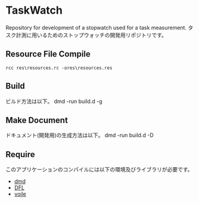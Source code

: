 TaskWatch
=========

Repository for development of a stopwatch used for a task measurement.
タスク計測に用いるためのストップウォッチの開発用リポジトリです。

Resource File Compile
---------------------
    rcc res\resources.rc -ores\resources.res


Build
-----
ビルド方法は以下。
    dmd -run build.d -g

Make Document
-------------
ドキュメント(開発用)の生成方法は以下。
    dmd -run build.d -D


Require
-------
このアプリケーションのコンパイルには以下の環境及びライブラリが必要です。
- [dmd](https://github.com/D-Programming-Language)
- [DFL](https://github.com/Rayerd/dfl)
- [voile](https://github.com/shoo/voile)